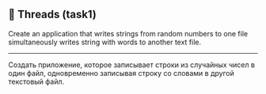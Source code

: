 ## :file_folder: Threads (task1)

Create an application that writes strings from random numbers to one file simultaneously writes string with words to another text file.

<hr/>

Создать приложение, которое записывает строки из случайных чисел в один файл, одновременно записывая строку со словами в другой текстовый файл.
